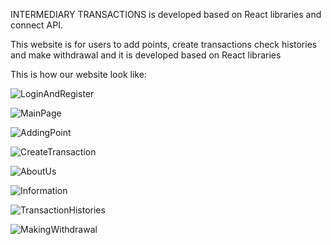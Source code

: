 INTERMEDIARY TRANSACTIONS is developed based on React libraries and connect API.

This website is for users to add points, create transactions check histories and make withdrawal and it is developed based on React libraries

This is how our website look like: 

![LoginAndRegister](https://i.imgur.com/NNCqNTS.png)

![MainPage](https://i.imgur.com/1y9sVK4.png)

![AddingPoint](https://i.imgur.com/ydj7KUG.png)

![CreateTransaction](https://i.imgur.com/DRpmYvh.png)

![AboutUs](https://i.imgur.com/K3Y7Emg.png)

![Information](https://i.imgur.com/Hm3RhUy.png)

![TransactionHistories](https://i.imgur.com/0PwUiWL.png)

![MakingWithdrawal](https://i.imgur.com/XhLLvL9.png)


